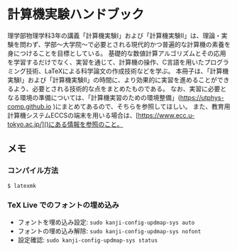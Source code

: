 # 計算機実験ハンドブック

理学部物理学科3年の講義「計算機実験I」および「計算機実験II」は、理論・実験を問わず、学部〜大学院〜で必要とされる現代的かつ普遍的な計算機の素養を身につけることを目標としている。
基礎的な数値計算アルゴリズムとその応用を学習するだけでなく、実習を通じて、計算機の操作、C言語を用いたプログラミング技術、LaTeXによる科学論文の作成技術などを学ぶ。
本冊子は、「計算機実験I」および「計算機実験II」の時間に、より効果的に実習を進めることができるよう、必要とされる技術的な点をまとめたものである。
なお、実習に必要となる環境の準備については、「計算機実習のための環境整備」(https://utphys-comp.github.io )にまとめてあるので、そちらを参照してほしい。
また、教育用計算機システムECCSの端末を用いる場合は、[https://www.ecc.u-tokyo.ac.jp/]()にある情報を参照のこと。

## メモ

### コンパイル方法

```bash
$ latexmk
```

### TeX Live でのフォントの埋め込み

* フォントを埋め込み設定: `sudo kanji-config-updmap-sys auto`
* フォントの埋め込み解除: `sudo kanji-config-updmap-sys nofont`
* 設定確認: `sudo kanji-config-updmap-sys status`
